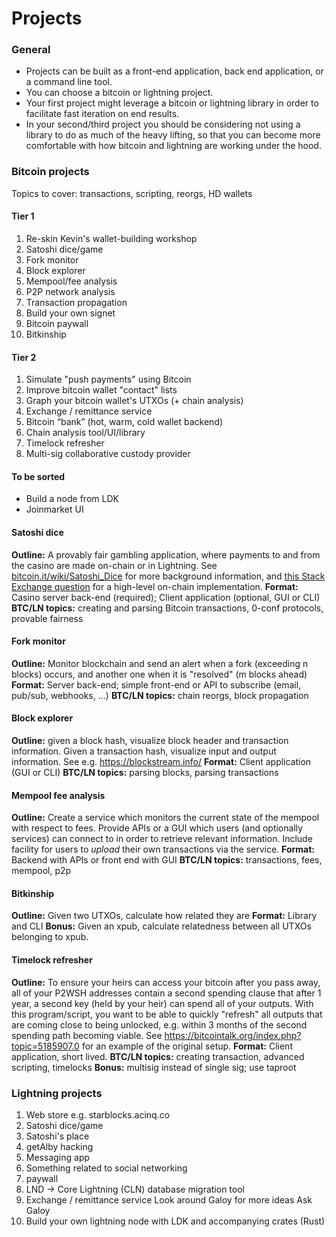 # Projects

### General

* Projects can be built as a front-end application, back end application, or a command line tool.
* You can choose a bitcoin or lightning project.
* Your first project might leverage a bitcoin or lightning library in order to facilitate fast iteration on end results.
* In your second/third project you should be considering not using a library to do as much of the heavy lifting, so that you can become more comfortable with how bitcoin and lightning are working under the hood.

### Bitcoin projects

Topics to cover: transactions, scripting, reorgs, HD wallets

#### Tier 1

1. Re-skin Kevin's wallet-building workshop
2. Satoshi dice/game
3. Fork monitor
4. Block explorer
5. Mempool/fee analysis
6. P2P network analysis
7. Transaction propagation
8. Build your own signet
9. Bitcoin paywall
10. Bitkinship

#### Tier 2

1. Simulate "push payments" using Bitcoin
2. Improve bitcoin wallet "contact" lists
3. Graph your bitcoin wallet's UTXOs (+ chain analysis)
4. Exchange / remittance service
5. Bitcoin “bank” (hot, warm, cold wallet backend)
6. Chain analysis tool/UI/library
7. Timelock refresher
8. Multi-sig collaborative custody provider

#### To be sorted

* Build a node from LDK
* Joinmarket UI

#### Satoshi dice

**Outline:** A provably fair gambling application, where payments to and from the casino are made on-chain or in Lightning. See [bitcoin.it/wiki/Satoshi\_Dice](https://en.bitcoin.it/wiki/Satoshi\_Dice) for more background information, and [this Stack Exchange question](https://bitcoin.stackexchange.com/questions/7369/how-to-implement-a-game-like-satoshidice) for a high-level on-chain implementation. **Format:** Casino server back-end (required); Client application (optional, GUI or CLI) **BTC/LN topics:** creating and parsing Bitcoin transactions, 0-conf protocols, provable fairness

#### Fork monitor

**Outline:** Monitor blockchain and send an alert when a fork (exceeding n blocks) occurs, and another one when it is "resolved" (m blocks ahead) **Format:** Server back-end; simple front-end or API to subscribe (email, pub/sub, webhooks, ...) **BTC/LN topics:** chain reorgs, block propagation

#### Block explorer

**Outline:** given a block hash, visualize block header and transaction information. Given a transaction hash, visualize input and output information. See e.g. https://blockstream.info/ **Format:** Client application (GUI or CLI) **BTC/LN topics:** parsing blocks, parsing transactions

#### Mempool fee analysis

**Outline:** Create a service which monitors the current state of the mempool with respect to fees. Provide APIs or a GUI which users (and optionally services) can connect to in order to retrieve relevant information. Include facility for users to _upload_ their own transactions via the service. **Format:** Backend with APIs or front end with GUI **BTC/LN topics:** transactions, fees, mempool, p2p

#### Bitkinship

**Outline:** Given two UTXOs, calculate how related they are **Format:** Library and CLI **Bonus:** Given an xpub, calculate relatedness between all UTXOs belonging to xpub.

#### Timelock refresher

**Outline:** To ensure your heirs can access your bitcoin after you pass away, all of your P2WSH addresses contain a second spending clause that after 1 year, a second key (held by your heir) can spend all of your outputs. With this program/script, you want to be able to quickly "refresh" all outputs that are coming close to being unlocked, e.g. within 3 months of the second spending path becoming viable. See https://bitcointalk.org/index.php?topic=5185907.0 for an example of the original setup. **Format:** Client application, short lived. **BTC/LN topics:** creating transaction, advanced scripting, timelocks **Bonus:** multisig instead of single sig; use taproot

### Lightning projects

1. Web store e.g. starblocks.acinq.co
2. Satoshi dice/game
3. Satoshi's place
4. getAlby hacking
5. Messaging app
6. Something related to social networking
7. paywall
8. LND -> Core Lightning (CLN) database migration tool
9. Exchange / remittance service Look around Galoy for more ideas Ask Galoy
10. Build your own lightning node with LDK and accompanying crates (Rust)
